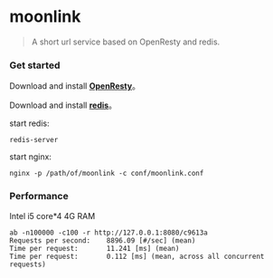 moonlink
========

> A short url service based on OpenResty and redis.

### Get started

Download and install [**OpenResty**](http://openresty.org/)。

Download and install [**redis**](http://redis.io/)。

start redis:

	redis-server

start nginx:

	nginx -p /path/of/moonlink -c conf/moonlink.conf 

### Performance

Intel i5 core*4 4G RAM

	ab -n100000 -c100 -r http://127.0.0.1:8080/c9613a
	Requests per second:    8896.09 [#/sec] (mean)
	Time per request:       11.241 [ms] (mean)
	Time per request:       0.112 [ms] (mean, across all concurrent requests)